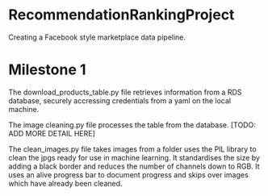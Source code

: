# RecommendationRankingProject
Creating a Facebook style marketplace data pipeline. 
# Milestone 1 
The download_products_table.py file retrieves information from a RDS database, securely accressing credentials from a yaml on the local machine.

The image cleaning.py file processes the table from the database. [TODO: ADD MORE DETAIL HERE]

The clean_images.py file takes images from a folder uses the PIL library to clean the jpgs ready for use in machine learning. It standardises the size by adding a black border and reduces the number of channels down to RGB. It uses an alive progress bar to document progress and skips over images which have already been cleaned.